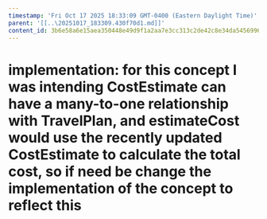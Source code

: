 ```yaml
---
timestamp: 'Fri Oct 17 2025 18:33:09 GMT-0400 (Eastern Daylight Time)'
parent: '[[..\20251017_183309.430f70d1.md]]'
content_id: 3b6e58a6e15aea350448e49d9f1a2aa7e3cc313c2de42c8e34da54569960497b
---
```


# implementation: for this concept I was intending CostEstimate can have a many-to-one relationship with TravelPlan, and estimateCost would use the recently updated CostEstimate to calculate the total cost, so if need be change the implementation of the concept to reflect this
